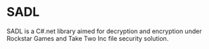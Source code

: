 # SADL
SADL is a C#.net library aimed for decryption and encryption under Rockstar Games and Take Two Inc file security solution.
